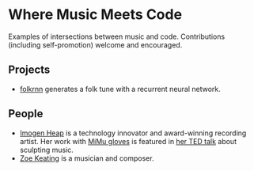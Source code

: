 # Where Music Meets Code

Examples of intersections between music and code. Contributions (including self-promotion) welcome and encouraged.

## Projects
* [folkrnn](https://folkrnn.org/) generates a folk tune with a recurrent neural network.

## People
* [Imogen Heap](http://imogenheap.com/home.php) is a technology innovator and award-winning recording artist. Her work with [MiMu gloves](https://mimugloves.com/) is featured in [her TED talk](https://www.youtube.com/watch?v=7oeEQhOmGpg&feature=youtu.be) about sculpting music.
* [Zoe Keating](http://www.zoekeating.com/projects.html) is a musician and composer. 